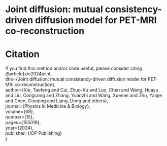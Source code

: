 # Joint diffusion: mutual consistency-driven diffusion model for PET-MRI co-reconstruction

# Citation
If you find this method and/or code useful, please consider citing<br />
@article{xie2024joint,<br />
  title={Joint diffusion: mutual consistency-driven diffusion model for PET-MRI co-reconstruction},<br />
  author={Xie, Taofeng and Cui, Zhuo-Xu and Luo, Chen and Wang, Huayu and Liu, Congcong and Zhang, Yuanzhi and Wang, Xuemei and Zhu, Yanjie and Chen, Guoqing and Liang, Dong and others},<br />
  journal={Physics in Medicine \& Biology},<br />
  volume={69},<br />
  number={15},<br />
  pages={155019},<br />
  year={2024},<br />
  publisher={IOP Publishing}<br />
}
